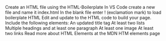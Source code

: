 Create an HTML file using the HTML-Boilerplate
In VS Code create a new file and name it index.html
In the blank file enter ! (exclamation mark) to load boilerplate HTML
Edit and update to the HTML code to build your page.
Include the following elements:
An updated title tag
At least two lists
Multiple headings and at least one paragraph
At least one image
At least two links
Read more about HTML Elements at the MDN HTM elements page